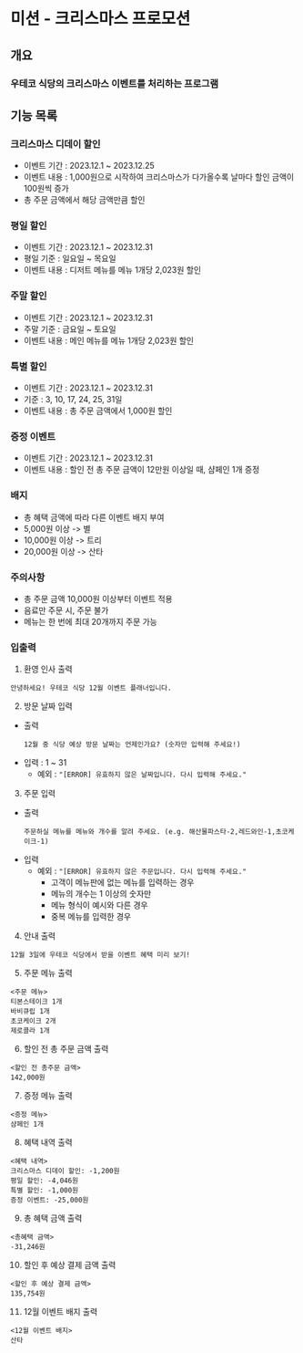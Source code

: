 # 미션 - 크리스마스 프로모션
## 개요
### 우테코 식당의 크리스마스 이벤트를 처리하는 프로그램

## 기능 목록
### 크리스마스 디데이 할인
- 이벤트 기간 : 2023.12.1 ~ 2023.12.25
- 이벤트 내용 : 1,000원으로 시작하여 크리스마스가 다가올수록 날마다 할인 금액이 100원씩 증가
- 총 주문 금액에서 해당 금액만큼 할인

### 평일 할인
- 이벤트 기간 : 2023.12.1 ~ 2023.12.31
- 평일 기준 : 일요일 ~ 목요일
- 이벤트 내용 : 디저트 메뉴를 메뉴 1개당 2,023원 할인

### 주말 할인
- 이벤트 기간 : 2023.12.1 ~ 2023.12.31
- 주말 기준 : 금요일 ~ 토요일
- 이벤트 내용 : 메인 메뉴를 메뉴 1개당 2,023원 할인

### 특별 할인
- 이벤트 기간 : 2023.12.1 ~ 2023.12.31
- 기준 : 3, 10, 17, 24, 25, 31일
- 이벤트 내용 : 총 주문 금액에서 1,000원 할인

### 증정 이벤트
- 이벤트 기간 : 2023.12.1 ~ 2023.12.31
- 이벤트 내용 : 할인 전 총 주문 금액이 12만원 이상일 때, 샴페인 1개 증정

### 배지
- 총 혜택 금액에 따라 다른 이벤트 배지 부여
- 5,000원 이상 -> 별
- 10,000원 이상 -> 트리
- 20,000원 이상 -> 산타

### 주의사항
- 총 주문 금액 10,000원 이상부터 이벤트 적용
- 음료만 주문 시, 주문 불가
- 메뉴는 한 번에 최대 20개까지 주문 가능

### 입출력
1. 환영 인사 출력
```
안녕하세요! 우테코 식당 12월 이벤트 플래너입니다.
```
2. 방문 날짜 입력
- 출력
    ```
    12월 중 식당 예상 방문 날짜는 언제인가요? (숫자만 입력해 주세요!)
    ```
- 입력 : 1 ~ 31
  - 예외 : `"[ERROR] 유효하지 않은 날짜입니다. 다시 입력해 주세요."`
3. 주문 입력
- 출력
    ```
    주문하실 메뉴를 메뉴와 개수를 알려 주세요. (e.g. 해산물파스타-2,레드와인-1,초코케이크-1)
    ```
- 입력
  - 예외 : `"[ERROR] 유효하지 않은 주문입니다. 다시 입력해 주세요."`
    - 고객이 메뉴판에 없는 메뉴를 입력하는 경우
    - 메뉴의 개수는 1 이상의 숫자만
    - 메뉴 형식이 예시와 다른 경우
    - 중복 메뉴를 입력한 경우
4. 안내 출력
```
12월 3일에 우테코 식당에서 받을 이벤트 혜택 미리 보기!
```
5. 주문 메뉴 출력
```
<주문 메뉴>
티본스테이크 1개
바비큐립 1개
초코케이크 2개
제로콜라 1개
```
6. 할인 전 총 주문 금액 출력
```
<할인 전 총주문 금액>
142,000원
```
7. 증정 메뉴 출력
```
<증정 메뉴>
샴페인 1개
```
8. 혜택 내역 출력
```
<혜택 내역>
크리스마스 디데이 할인: -1,200원
평일 할인: -4,046원
특별 할인: -1,000원
증정 이벤트: -25,000원
```
9. 총 혜택 금액 출력
```
<총혜택 금액>
-31,246원
```
10. 할인 후 예상 결제 금액 출력
```
<할인 후 예상 결제 금액>
135,754원
```
11. 12월 이벤트 배지 출력
```
<12월 이벤트 배지>
산타
```